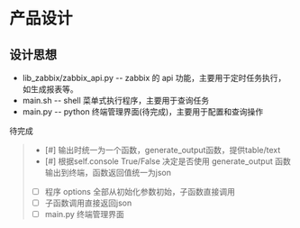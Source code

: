 # 产品设计

## 设计思想

* lib_zabbix/zabbix_api.py -- zabbix 的 api 功能，主要用于定时任务执行，如生成报表等。
* main.sh -- shell 菜单式执行程序，主要用于查询任务
* main.py -- python 终端管理界面(待完成)，主要用于配置和查询操作

待完成

> * [#] 输出时统一为一个函数，generate_output函数，提供table/text 
> * [#] 根据self.console True/False 决定是否使用 generate_output 函数输出到终端，函数返回值统一为json
> * [ ] 程序 options 全部从初始化参数初始，子函数直接调用
> * [ ] 子函数调用直接返回json
> * [ ] main.py 终端管理界面
